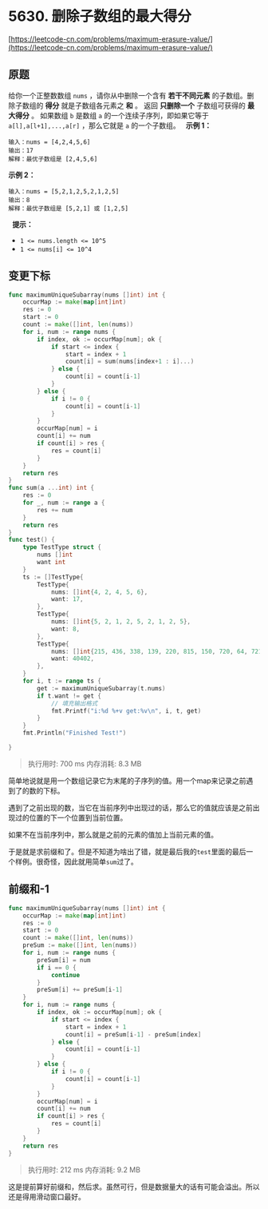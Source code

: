 # 5630. 删除子数组的最大得分
[https://leetcode-cn.com/problems/maximum-erasure-value/](https://leetcode-cn.com/problems/maximum-erasure-value/) 
## 原题
给你一个正整数数组 `nums` ，请你从中删除一个含有 **若干不同元素**  的子数组。删除子数组的 **得分**  就是子数组各元素之 **和**  。
返回 **只删除一个**  子数组可获得的 **最大得分** 。
如果数组 `b` 是数组 `a` 的一个连续子序列，即如果它等于 `a[l],a[l+1],...,a[r]` ，那么它就是 `a` 的一个子数组。
 
**示例 1：** 
```
输入：nums = [4,2,4,5,6]
输出：17
解释：最优子数组是 [2,4,5,6]
```
**示例 2：** 
```
输入：nums = [5,2,1,2,5,2,1,2,5]
输出：8
解释：最优子数组是 [5,2,1] 或 [1,2,5]
```
 
**提示：** 
- `1 <= nums.length <= 10^5`
- `1 <= nums[i] <= 10^4`


## 变更下标
```go
func maximumUniqueSubarray(nums []int) int {
	occurMap := make(map[int]int)
	res := 0
	start := 0
	count := make([]int, len(nums))
	for i, num := range nums {
		if index, ok := occurMap[num]; ok {
			if start <= index {
				start = index + 1
				count[i] = sum(nums[index+1 : i]...)
			} else {
				count[i] = count[i-1]
			}
		} else {
			if i != 0 {
				count[i] = count[i-1]
			}
		}
		occurMap[num] = i
		count[i] += num
		if count[i] > res {
			res = count[i]
		}
	}
	return res
}
func sum(a ...int) int {
	res := 0
	for _, num := range a {
		res += num
	}
	return res
}
func test() {
	type TestType struct {
		nums []int
		want int
	}
	ts := []TestType{
		TestType{
			nums: []int{4, 2, 4, 5, 6},
			want: 17,
		},
		TestType{
			nums: []int{5, 2, 1, 2, 5, 2, 1, 2, 5},
			want: 8,
		},
		TestType{
			nums: []int{215, 436, 338, 139, 220, 815, 150, 720, 64, 721, 811, 32, 411, 901, 120, 657, 311, 429, 73, 825, 217, 173, 256, 805, 864, 459, 306, 426, 855, 425, 893, 557, 571, 255, 185, 300, 976, 388, 275, 301, 263, 834, 228, 116, 959, 109, 369, 162, 38, 384, 27, 387, 183, 773, 419, 409, 437, 799, 378, 977, 735, 618, 783, 941, 132, 944, 469, 633, 292, 660, 890, 22, 817, 356, 782, 406, 427, 179, 316, 574, 21, 492, 966, 962, 162, 27, 422, 451, 568, 187, 809, 626, 29, 758, 713, 294, 555, 104, 556, 689, 950, 983, 224, 811, 587, 926, 77, 478, 122, 333, 849, 504, 702, 94, 28, 837, 483, 266, 48, 147, 28, 568, 785, 573, 332, 207, 38, 442, 38, 852, 190, 648, 715, 32, 184, 361, 986, 466, 740, 980, 816, 875, 199, 687, 415, 619, 472, 52, 634, 348, 689, 325, 39, 870, 22, 638, 705, 282, 433, 272, 108, 755, 307, 279, 897, 317, 1, 935, 550, 335, 690, 614, 502, 94, 872, 269, 318, 735, 651, 71, 506, 886, 359, 2, 38, 320, 219, 274, 308, 715, 464, 252, 329, 932, 726, 196, 834, 869, 251, 17, 248, 60, 99, 911, 271, 665, 783, 140, 603, 621, 827, 975, 807, 459, 853, 605, 537, 550, 384, 444, 732, 614, 606, 866, 290, 630, 665, 746, 787, 410, 532, 27, 271, 457, 979, 774, 97, 238, 760, 205, 306, 679, 811, 857, 849, 689, 512, 927, 151, 772, 219, 251, 387, 747, 961, 21, 115, 511, 393, 791, 5, 204, 173, 280, 251, 468, 789, 197, 909, 710, 822, 731, 539, 121, 310, 806, 836, 6, 455, 305, 50, 38, 289, 33, 666, 78, 670, 292, 241, 311, 320, 173, 141, 962, 207, 494, 314, 779, 120, 185, 303, 454, 794, 962, 886, 115, 647, 519, 241, 808, 787, 846, 878, 413, 180, 465, 501, 194, 86, 176, 201, 537, 257, 602, 604, 857, 68, 545, 143, 396, 733, 459, 997, 559, 783, 64, 931, 486, 452, 611, 41, 921, 506, 967, 449, 23, 754, 564, 130, 830, 905, 678, 388, 307, 464, 818, 998, 970, 891, 204, 754, 887, 17, 495, 339, 40, 494, 292, 823, 746, 842, 39, 524, 507, 746, 764, 488, 955, 670, 35, 99, 387, 147, 370, 261, 848, 605, 695, 406, 408, 84, 657, 320, 982, 564, 424, 742, 447, 284, 658, 589, 930, 765, 467, 260, 552, 171, 903, 869},
			want: 40402,
		},
	}
	for i, t := range ts {
		get := maximumUniqueSubarray(t.nums)
		if t.want != get {
			// 填充输出格式
			fmt.Printf("i:%d %+v get:%v\n", i, t, get)
		}
	}
	fmt.Println("Finished Test!")

}
```
>执行用时: 700 ms
内存消耗: 8.3 MB

简单地说就是用一个数组记录它为末尾的子序列的值。用一个map来记录之前遇到了的数的下标。

遇到了之前出现的数，当它在当前序列中出现过的话，那么它的值就应该是之前出现过的位置的下一个位置到当前位置。

如果不在当前序列中，那么就是之前的元素的值加上当前元素的值。

于是就是求前缀和了。但是不知道为啥出了错，就是最后我的`test`里面的最后一个样例。很奇怪，因此就用简单`sum`过了。

## 前缀和-1
```go
func maximumUniqueSubarray(nums []int) int {
	occurMap := make(map[int]int)
	res := 0
	start := 0
	count := make([]int, len(nums))
	preSum := make([]int, len(nums))
	for i, num := range nums {
		preSum[i] = num
		if i == 0 {
			continue
		}
		preSum[i] += preSum[i-1]
	}
	for i, num := range nums {
		if index, ok := occurMap[num]; ok {
			if start <= index {
				start = index + 1
				count[i] = preSum[i-1] - preSum[index]
			} else {
				count[i] = count[i-1]
			}
		} else {
			if i != 0 {
				count[i] = count[i-1]
			}
		}
		occurMap[num] = i
		count[i] += num
		if count[i] > res {
			res = count[i]
		}
	}
	return res
}
```
>执行用时: 212 ms
内存消耗: 9.2 MB

这是提前算好前缀和，然后求。虽然可行，但是数据量大的话有可能会溢出。所以还是得用滑动窗口最好。
